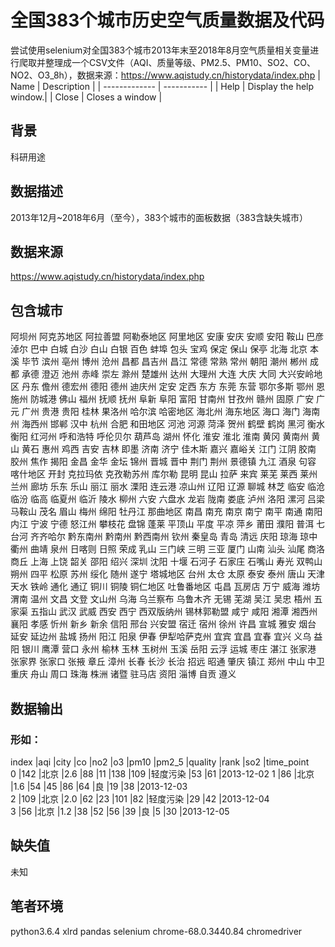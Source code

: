 # 全国383个城市历史空气质量数据及代码
尝试使用selenium对全国383个城市2013年末至2018年8月空气质量相关变量进行爬取并整理成一个CSV文件（AQI、质量等级、PM2.5、PM10、SO2、CO、NO2、O3_8h），数据来源：https://www.aqistudy.cn/historydata/index.php
| Name | Description          |
| ------------- | ----------- |
| Help      | Display the help window.|
| Close     | Closes a window     |
## 背景
科研用途

## 数据描述
2013年12月~2018年6月（至今），383个城市的面板数据（383含缺失城市）

## 数据来源
https://www.aqistudy.cn/historydata/index.php

## 包含城市
阿坝州 阿克苏地区 阿拉善盟 阿勒泰地区 阿里地区 安康 安庆 安顺 安阳 鞍山 巴彦淖尔 巴中 白城 白沙 白山 白银 百色 蚌埠 包头 宝鸡 保定 保山 保亭 北海 北京 本溪 毕节 滨州 亳州 博州 沧州 昌都 昌吉州 昌江 常德 常熟 常州 朝阳 潮州 郴州 成都 承德 澄迈 池州 赤峰 崇左 滁州 楚雄州 达州 大理州 大连 大庆 大同 大兴安岭地区 丹东 儋州 德宏州 德阳 德州 迪庆州 定安 定西 东方 东莞 东营 鄂尔多斯 鄂州 恩施州 防城港 佛山 福州 抚顺 抚州 阜新 阜阳 富阳 甘南州 甘孜州 赣州 固原 广安 广元 广州 贵港 贵阳 桂林 果洛州 哈尔滨 哈密地区 海北州 海东地区 海口 海门 海南州 海西州 邯郸 汉中 杭州 合肥 和田地区 河池 河源 菏泽 贺州 鹤壁 鹤岗 黑河 衡水 衡阳 红河州 呼和浩特 呼伦贝尔 葫芦岛 湖州 怀化 淮安 淮北 淮南 黄冈 黄南州 黄山 黄石 惠州 鸡西 吉安 吉林 即墨 济南 济宁 佳木斯 嘉兴 嘉峪关 江门 江阴 胶南 胶州 焦作 揭阳 金昌 金华 金坛 锦州 晋城 晋中 荆门 荆州 景德镇 九江 酒泉 句容 喀什地区 开封 克拉玛依 克孜勒苏州 库尔勒 昆明 昆山 拉萨 来宾 莱芜 莱西 莱州 兰州 廊坊 乐东 乐山 丽江 丽水 溧阳 连云港 凉山州 辽阳 辽源 聊城 林芝 临安 临沧 临汾 临高 临夏州 临沂 陵水 柳州 六安 六盘水 龙岩 陇南 娄底 泸州 洛阳 漯河 吕梁 马鞍山 茂名 眉山 梅州 绵阳 牡丹江 那曲地区 南昌 南充 南京 南宁 南平 南通 南阳 内江 宁波 宁德 怒江州 攀枝花 盘锦 蓬莱 平顶山 平度 平凉 萍乡 莆田 濮阳 普洱 七台河 齐齐哈尔 黔东南州 黔南州 黔西南州 钦州 秦皇岛 青岛 清远 庆阳 琼海 琼中 衢州 曲靖 泉州 日喀则 日照 荣成 乳山 三门峡 三明 三亚 厦门 山南 汕头 汕尾 商洛 商丘 上海 上饶 韶关 邵阳 绍兴 深圳 沈阳 十堰 石河子 石家庄 石嘴山 寿光 双鸭山 朔州 四平 松原 苏州 绥化 随州 遂宁 塔城地区 台州 太仓 太原 泰安 泰州 唐山 天津 天水 铁岭 通化 通辽 铜川 铜陵 铜仁地区 吐鲁番地区 屯昌 瓦房店 万宁 威海 潍坊 渭南 温州 文昌 文登 文山州 乌海 乌兰察布 乌鲁木齐 无锡 芜湖 吴江 吴忠 梧州 五家渠 五指山 武汉 武威 西安 西宁 西双版纳州 锡林郭勒盟 咸宁 咸阳 湘潭 湘西州 襄阳 孝感 忻州 新乡 新余 信阳 邢台 兴安盟 宿迁 宿州 徐州 许昌 宣城 雅安 烟台 延安 延边州 盐城 扬州 阳江 阳泉 伊春 伊犁哈萨克州 宜宾 宜昌 宜春 宜兴 义乌 益阳 银川 鹰潭 营口 永州 榆林 玉林 玉树州 玉溪 岳阳 云浮 运城 枣庄 湛江 张家港 张家界 张家口 张掖 章丘 漳州 长春 长沙 长治 招远 昭通 肇庆 镇江 郑州 中山 中卫 重庆 舟山 周口 珠海 株洲 诸暨 驻马店 资阳 淄博 自贡 遵义 

## 数据输出
### 形如：
index |aqi |city |co |no2 |o3 |pm10 |pm2_5 |quality |rank |so2 |time_point  
0 |142 |北京 |2.6 |88 |11 |138 |109 |轻度污染 |53 |61 |2013-12-02 
1 |86 |北京 |1.6 |54 |45 |86 |64 |良 |19 |38 |2013-12-03  
2 |109 |北京 |2.0 |62 |23 |101 |82 |轻度污染 |29 |42 |2013-12-04  
3 |56 |北京 |1.2 |38 |52 |56 |39 |良 |5 |30 |2013-12-05  


## 缺失值
未知

## 笔者环境
python3.6.4
xlrd
pandas
selenium
chrome-68.0.3440.84
chromedriver



